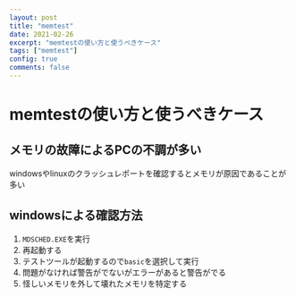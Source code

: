 ```yaml
---
layout: post
title: "memtest"
date: 2021-02-26
excerpt: "memtestの使い方と使うべきケース"
tags: ["memtest"]
config: true
comments: false
---
```


# memtestの使い方と使うべきケース

## メモリの故障によるPCの不調が多い
windowsやlinuxのクラッシュレポートを確認するとメモリが原因であることが多い  

## windowsによる確認方法
 1. `MDSCHED.EXE`を実行
 2. 再起動する
 3. テストツールが起動するので`basic`を選択して実行
 4. 問題がなければ警告がでないがエラーがあると警告がでる
 5. 怪しいメモリを外して壊れたメモリを特定する

